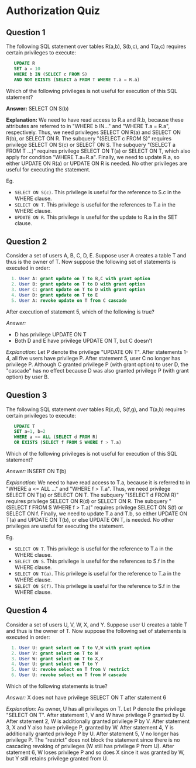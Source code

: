 Authorization Quiz 
============================

Question 1
-----------------
The following SQL statement over tables R(a,b), S(b,c), and T(a,c) requires certain privileges to execute: 
```SQL
   UPDATE R
   SET a = 10
   WHERE b IN (SELECT c FROM S)
   AND NOT EXISTS (SELECT a FROM T WHERE T.a = R.a)
```
Which of the following privileges is not useful for execution of this SQL statement? 

**Answer:**
SELECT ON S(b)

**Explanation:**
We need to have read access to R.a and R.b, because these attributes are referred to in "WHERE b IN..." and "WHERE T.a = R.a", respectively. Thus, we need privileges SELECT ON R(a) and SELECT ON R(b), or SELECT ON R. The subquery "(SELECT c FROM S)" requires privilege SELECT ON S(c) or SELECT ON S. The subquery "(SELECT a FROM T ...)" requires privilege SELECT ON T(a) or SELECT ON T, which also apply for condition "WHERE T.a=R.a". Finally, we need to update R.a, so either UPDATE ON R(a) or UPDATE ON R is needed. No other privileges are useful for executing the statement.

Eg.
* `SELECT ON S(c)`. This privilege is useful for the reference to S.c in the WHERE clause.
* `SELECT ON T`. This privilege is useful for the references to T.a in the WHERE clause.
* `UPDATE ON R`. This privilege is useful for the update to R.a in the SET clause.

Question 2
-----------------------
Consider a set of users A, B, C, D, E. Suppose user A creates a table T and thus is the owner of T. Now suppose the following set of statements is executed in order: 
```SQL
  1. User A: grant update on T to B,C with grant option
  2. User B: grant update on T to D with grant option
  3. User C: grant update on T to D with grant option
  4. User D: grant update on T to E
  5. User A: revoke update on T from C cascade
```
After execution of statement 5, which of the following is true? 

*Answer:* 
* D has privilege UPDATE ON T
* Both D and E have privilege UPDATE ON T, but C doesn't

*Explanation:*
Let P denote the privilege "UPDATE ON T". After statements 1-4, all five users have privilege P. After statement 5, user C no longer has privilege P. Although C granted privilege P (with grant option) to user D, the "cascade" has no effect because D was also granted privilege P (with grant option) by user B.

Question 3
-------------------
The following SQL statement over tables R(c,d), S(f,g), and T(a,b) requires certain privileges to execute: 
```SQL
   UPDATE T
   SET a=1, b=2
   WHERE a <= ALL (SELECT d FROM R)
   OR EXISTS (SELECT f FROM S WHERE f > T.a)
```
Which of the following privileges is not useful for execution of this SQL statement? 

*Answer:* 
INSERT ON T(b)

*Explanation:* 
We need to have read access to T.a, because it is referred to in "WHERE a <= ALL ..." and "WHERE f > T.a". Thus, we need privilege SELECT ON T(a) or SELECT ON T. The subquery "(SELECT d FROM R)" requires privilege SELECT ON R(d) or SELECT ON R. The subquery "(SELECT f FROM S WHERE f > T.a)" requires privilege SELECT ON S(f) or SELECT ON f. Finally, we need to update T.a and T.b, so either UPDATE ON T(a) and UPDATE ON T(b), or else UPDATE ON T, is needed. No other privileges are useful for executing the statement.

Eg.
* `SELECT ON T`. This privilege is useful for the reference to T.a in the WHERE clause.
* `SELECT ON S`. This privilege is useful for the references to S.f in the WHERE clause.
* `SELECT ON T(a)`. This privilege is useful for the reference to T.a in the WHERE clause.
* `SELECT ON S(f)`. This privilege is useful for the reference to S.f in the WHERE clause.

Question 4
----------------------
Consider a set of users U, V, W, X, and Y. Suppose user U creates a table T and thus is the owner of T. Now suppose the following set of statements is executed in order: 
```SQL
  1. User U: grant select on T to V,W with grant option
  2. User V: grant select on T to W
  3. User W: grant select on T to X,Y
  4. User U: grant select on T to Y
  5. User U: revoke select on T from V restrict
  6. User U: revoke select on T from W cascade
```
Which of the following statements is true? 

*Answer:* 
X does not have privilege SELECT ON T after statement 6

*Explanation:* 
As owner, U has all privileges on T. Let P denote the privilege "SELECT ON T". After statement 1, V and W have privilege P granted by U. After statement 2, W is additionally granted privilege P by V. After statement 3, X and Y also have privilege P, granted by W. After statement 4, Y is additionally granted privilege P by U. After statement 5, V no longer has privilege P. The "restrict" does not block the statement since there is no cascading revoking of privileges (W still has privilege P from U). After statement 6, W loses privilege P and so does X since it was granted by W, but Y still retains privilege granted from U.

